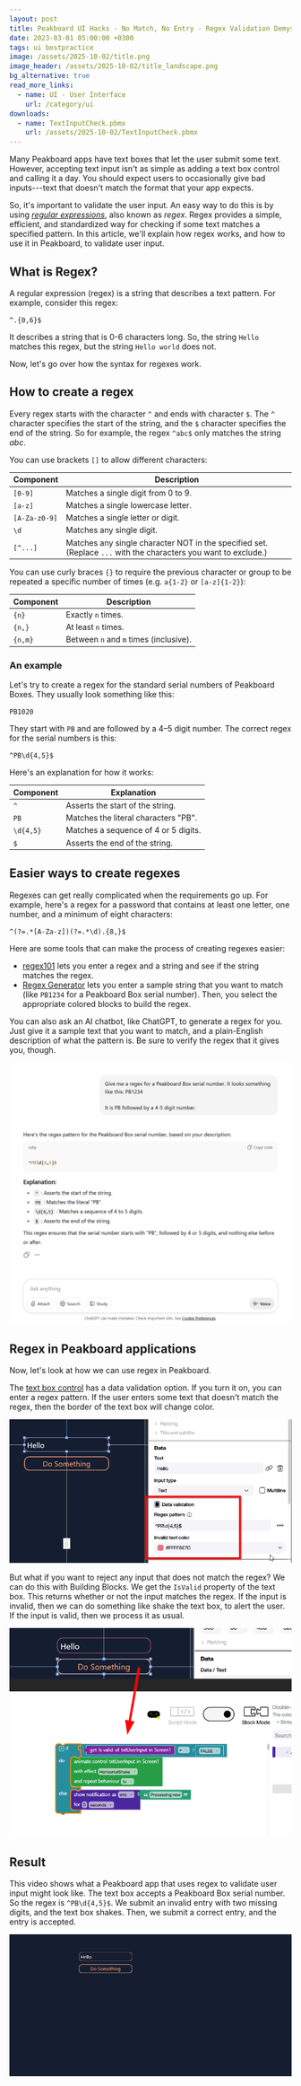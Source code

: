 ```yaml
---
layout: post
title: Peakboard UI Hacks - No Match, No Entry - Regex Validation Demystified
date: 2023-03-01 05:00:00 +0300
tags: ui bestpractice
image: /assets/2025-10-02/title.png
image_header: /assets/2025-10-02/title_landscape.png
bg_alternative: true
read_more_links:
  - name: UI - User Interface
    url: /category/ui
downloads:
  - name: TextInputCheck.pbmx
    url: /assets/2025-10-02/TextInputCheck.pbmx
---
```

Many Peakboard apps have text boxes that let the user submit some text. However, accepting text input isn't as simple as adding a text box control and calling it a day. You should expect users to occasionally give bad inputs---text that doesn't match the format that your app expects.

So, it's important to validate the user input. An easy way to do this is by using [*regular expressions*](https://developer.mozilla.org/en-US/docs/Web/JavaScript/Guide/Regular_expressions), also known as *regex*. Regex provides a simple, efficient, and standardized way for checking if some text matches a specified pattern. In this article, we'll explain how regex works, and how to use it in Peakboard, to validate user input.

## What is Regex?

A regular expression (regex) is a string that describes a text pattern. For example, 
consider this regex:
```
^.{0,6}$
```
It describes a string that is 0-6 characters long. So, the string `Hello` matches this regex, but the string `Hello world` does not.

Now, let's go over how the syntax for regexes work.

## How to create a regex

Every regex starts with the character `^` and ends with character `$`. The `^` character specifies the start of the string, and the `$` character specifies the end of the string. So for example, the regex `^abc$` only matches the string *abc*.

You can use brackets `[]` to allow different characters:

| Component | Description |
| --- | --- |
| `[0-9]` | Matches a single digit from 0 to 9. |
| `[a-z]` | Matches a single lowercase letter. |
| `[A-Za-z0-9]` | Matches a single letter or digit. |
| `\d` | Matches any single digit. |
| `[^...]` | Matches any single character NOT in the specified set. (Replace `...` with the characters you want to exclude.) |

You can use curly braces `{}` to require the previous character or group to be repeated a specific number of times (e.g. `a{1-2}` or `[a-z]{1-2}`):

| Component | Description |
|---|---|
| `{n}` | Exactly `n` times. |
| `{n,}` | At least `n` times. |
| `{n,m}` | Between `n` and `m` times (inclusive). |

### An example

Let's try to create a regex for the standard serial numbers of Peakboard Boxes. They usually look something like this:
```
PB1020
```
They start with `PB` and are followed by a 4–5 digit number. The correct regex for the serial numbers is this:
```
^PB\d{4,5}$
```

Here's an explanation for how it works:

| Component | Explanation |
| --- | --- |
| `^` | Asserts the start of the string. |
| `PB` | Matches the literal characters "PB". |
| `\d{4,5}` | Matches a sequence of 4 or 5 digits. |
| `$` | Asserts the end of the string. |


## Easier ways to create regexes

Regexes can get really complicated when the requirements go up. For example, here's a regex for a password that contains at least one letter, one number, and a minimum of eight characters:
```
^(?=.*[A-Za-z])(?=.*\d).{8,}$
```

Here are some tools that can make the process of creating regexes easier:
* [regex101](https://regex101.com/) lets you enter a regex and a string and see if the string matches the regex.
* [Regex Generator](https://regex-generator.olafneumann.org/?sampleText=PB1234&flags=i) lets you enter a sample string that you want to match (like `PB1234` for a Peakboard Box serial number). Then, you select the appropriate colored blocks to build the regex.

You can also ask an AI chatbot, like ChatGPT, to generate a regex for you. Just give it a sample text that you want to match, and a plain-English description of what the pattern is. Be sure to verify the regex that it gives you, though. 

![image](/assets/2025-10-02/chatgpt.png)

## Regex in Peakboard applications

Now, let's look at how we can use regex in Peakboard.

The [text box control](https://help.peakboard.com/controls/Input/en-textbox.html) has a data validation option. If you turn it on, you can enter a regex pattern. If the user enters some text that doesn't match the regex, then the border of the text box will change color.

![image](/assets/2025-10-02/010.png)

But what if you want to reject any input that does not match the regex? We can do this with Building Blocks. We get the `IsValid` property of the text box. This returns whether or not the input matches the regex. If the input is invalid, then we can do something like shake the text box, to alert the user. If the input is valid, then we process it as usual.

![image](/assets/2025-10-02/020.png)

## Result

This video shows what a Peakboard app that uses regex to validate user input might look like. The text box accepts a Peakboard Box serial number. So the regex is `^PB\d{4,5}$`. We submit an invalid entry with two missing digits, and the text box shakes. Then, we submit a correct entry, and the entry is accepted.

![image](/assets/2025-10-02/result.gif)
